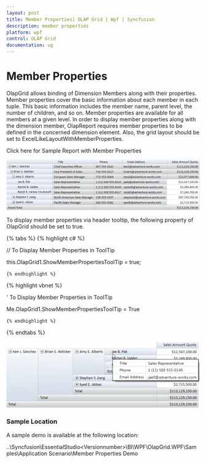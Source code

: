 ```yaml
---
layout: post
title: Member Properties| OLAP Grid | Wpf | Syncfusion
description: member properties
platform: wpf
control: OLAP Grid
documentation: ug
---
```


# Member Properties

OlapGrid allows binding of Dimension Members along with their properties. Member properties cover the basic information about each member in each tuple. This basic information includes the member name, parent level, the number of children, and so on. Member properties are available for all members at a given level. In order to display member properties along with the dimension member, OlapReport requires member properties to be defined in the concerned dimension element. Also, the grid layout should be set to ExcelLikeLayoutWithMemberProperties.

Click here for Sample Report with Member Properties

![](Member-Properties_images/Member-Properties_img1.png)


To display member properties via header tooltip, the following property of OlapGrid should be set to true.

{% tabs %}
  {% highlight c# %}

    



// To Display Member Properties in ToolTip

this.OlapGrid1.ShowMemberPropertiesToolTip = true;

    {% endhighlight %}




  {% highlight vbnet %}

  



' To Display Member Properties in ToolTip

Me.OlapGrid1.ShowMemberPropertiesToolTip = True

    {% endhighlight %}


{% endtabs %}





![](Member-Properties_images/Member-Properties_img2.png)


### Sample Location

A sample demo is available at the following location:

..\Syncfusion\EssentialStudio\<Versionnumber>\BI\WPF\OlapGrid.WPF\Samples\Application Scenario\Member Properties Demo

